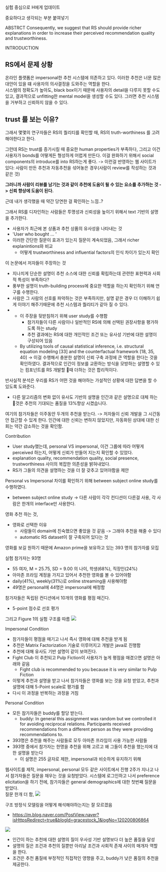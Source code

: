 실험 중심으로 H에게 업데이트

중요하다고 생각되는 부분 붙여넣기

ABSTRCT
Consequently, we suggest that RS should provide richer explanations in order to increase their perceived recommendation quality and trustworthiness.

INTRODUCTION

## RS에서 문제 상황
온라인 플랫폼은 impersonal한 추천 시스템에 의존하고 있다. 이러한 추천은 너문 많은 대안이 있을 떄 사용자의 의사결정을 도와주는 역할을 한다.   
시스템의 정확도가 높아도, black box이기 때문에 사용자의 detail을 다루지 못할 수도 있고, 결과적으로 unfitting한 mental model을 생성할 수도 있다. 그러면 추천 시스템을 거부하고 신뢰하지 않을 수 있다.   

## trust 를 보는 이유?
그래서 몇몇의 연구자들은 RS의 퀄리티를 확인할 때,  RS의 truth-worthiness 를 고려해야한다고 한다. 

그런데 RS는 trust를 증가시킬 때 중요한 human properties가 부족하다, 그리고 이건 사용자가 bonds를 어떻게든 형성하게 어렵게 만든다. 이걸 완화하기 위해서 social components의 introduce를 into RS하는게 좋다. -> 이런걸 반영하는 웹 사이트가 있다: 사람이 만든 추천과 자동추천을 섞어놓은 경우(사람이 review를 작성하는 것과 같은 것)      

**그러니까 사람이 리뷰를 남기는 것과 같이 추천에 도움이 될 수 있는 요소를 추가하는 것 -> 신뢰 향상에 도움이 된다.**        

근데 내가 생각했을 때 약간 당연한 걸 확인하는 느낌..?

그래서 RS를 디자인하는 사람들은 투명성과 신뢰성을 높이기 위해서 text 기반의 설명을 추가한다.
- 사용자가 최근에 본 상품과 추천 상품의 유사성을 나타내는 것
- 'User who bought ... ' 
- 이러한 간단한 질문이 효과가 있는지 질문이 계속되었음, 그래서 richer explanintions와 비교
	- 어떻게 trustworthiness and influential factors의 인식 차이가 있는지 확인

이 논문에서 저자들이 주장하는 것
- 지나치게 단순한 설명이 추천 소스에 대한 신뢰를 확립하는데 관련한 표현력과 사회적 특성이 부족하다?
- 풍부한 설명이 truth-building process에 중요한 역할을 하는지 확인하기 위해 연구를 수행한다.
- 사람은 그 사람의 선호를 파악하는 것은 부족하지만, 설명 같은 경우 더 이해하기 쉽게 이야기 해주기때문에 추천 시스템과 퀄리티가 같아 질 수 있다.
- 
	- 이 주장을 뒷받침하기 위해 user study를 수행함
		- 참가자들이 다른 사람이나 일반적인 RS에 의해 선택된 권장사항을 평가하도록 하는 study
		- 추천 결과에는 RS에 대한 개인적인 조건 또는 유사성 기반에 대한 설명이 구성되어 있음
	- By utilizing tools of causal statistical inference, i.e. structural equation modeling [33] and the counterfactual framework [18, 35, 40] -> 이걸 수행해서 충분한 설명이 신뢰 구축 과정에 큰 역할을 한다는 것을 확인하였다. 
결과적으로 인간이 정보를 교환하는 방식을 모방하는 설명할 수 있는 컴포넌트를 RS 개발할 때 더하는 것은 합리적이다.

반사실적 분석은 우리를 RS가 어떤 것을 해야하는 가설적인 상황에 대한 답변을 할 수 있도록 도와준다.
- 다른 알고리즘의 변화 없이 유사도 기반의 설명을 인간과 같은 설명으로 대체 하는 것은 추천의 기대되는 품질을 13%향상 시켰습니다. 

여기의 참가자들은 이주동안 두개의 추천을 받는다. -> 저자들이 신뢰 개발을 그 시간동안 접근할 수 있게 한다. 
인간에 대한 신뢰는 변하지 않았지만, 자동화된 상대에 대한 신회는 약간 감소하는 것을 확인함. 

Contribution
- User study했는데, personal VS impersonal, 이건 그룹에 따라 어떻게 perceived 하는지, 어떻게 신뢰가 만들어 지는지 확인할 수 있었다.
- explanation quality, recommendation quality, social presence, trustworthiness 사이의 복잡한 의존성을 밝혀내었다.
- RS가 그들의 의견을 설명하는 것을 더 잘 갖추고 있어야함을 제안

Personal vs Impersonal 차이를 확인하기 위해 between subject online study를 수행하였다. 
- between subject online study -> 다른 사람이 각각 컨디션이 다른걸 사용, 각 사람은 한개의 interface만 사용한다. 

영화 추천 하는 것, 
- 영화로 선택한 이유
	- 사람들이 domain에  친숙했으면 좋았을 것 같음 -> 그래야 추천을 해줄 수 있다
	- automatic RS dataset이 잘 구축되어 있다는 것

영화를 보길 원하기 때문에 Amazon prime을 보유하고 있는 393 명의 참가자를 모집

실험 참가자는 93명
- 55 여자, M = 25.75, SD = 9.00 의 나이, 학생(68%), 직장인(24%)
- 아마존 프라임 계정을 가지고 있어서 추천한 영화를 볼 수 있어야함
- daily(41%), weekly(31%)로 online streaming을 사용해야함
- 49명은 personal에 44명은 impersonal에 배정함

참가자들은 독립된 컨디션에서 10개의 영화를 평점 매긴다. 
- 5-point 점수로 선호 평가 

그리고 Figure 1의 실험 구조를 따름
![](https://i.imgur.com/TOArMnw.png)

Impersonal Condition
- 참가자들이 평점을 매기고 나서 즉시 영화에 대해 추천을 받게 됨
- 추천은 Matrix Factorization 기술로 이루어지고 개발은  java로 진행함
- 추천에 대해 유사도 기반 설명이 같이 보여진다. 
- Fight Club 이 추천되고 Pulp Fiction이 사용자가 높게 평점을 매겼으면 설명은 아래와 같음
	- Fight club is recommended to you because it is very similar to Pulp Fiction
- 이렇게 추천과 설명을 받고 나서 참가자들은 영화를 보는 것을 요청 받았고, 추천과 설명에 대해 5-Point scale로 평가를 함
- 다시 이 과정을 반복하는 과정을 거침 

Personal Condition
- 모든 참가자들은 buddy를 할당 받는다. 
	- buddy: In general this assignment was random but we controlled it for avoiding reciprocal relations. Participants received recommendations from a different person as they were providing recommendations to.
- 393명은 추천을 해주는 사람들로 모두 아마존 프라임이 사용 가능한 사람들
- 393명 중에서 참가자는 한명을 추천을 위해 고르고 왜 그들이 추천을 했는지에 대한 설명을 받는다
	- 이 설명은 255 글자로 제한, impersonal과 비슷하게 유지하기 위해

웹사이트를 제작, impersonal, personal 모두 같은 사이트에서 진행
2주가 지나고 나서 참가자들은 질문을 채우는 것을 요청받았다. 
시스템에 로그인하고 나서 preference elicitation을 하기 전에, 참가자들은 general demographics에 대한 첫번째 질문을 받았다.   
질문 한개 더 함, 
![](https://i.imgur.com/NxrhHZI.png)

구조 방정식 모델링을 어떻게 해석해야하는지는 잘 모르겠음
- https://m.blog.naver.com/PostView.naver?isHttpsRedirect=true&blogId=gracestock_1&logNo=120200806864

 
![](https://i.imgur.com/JgzJNVH.png)

- 인간이 하는 추천에 대한 설명의 질이 우사성 기반 설명보다 더 높은 품질을 달성
- 설명의 질은 조건과 추천의 질뿐만 아리날 조건과 사회적 존재 사이의 매개자 역할을 한다.
- 조건은 추천 품질에 부정적인 직접적인 영향을 주고, buddy가 낮은 품질의 추천을 제공한다.

